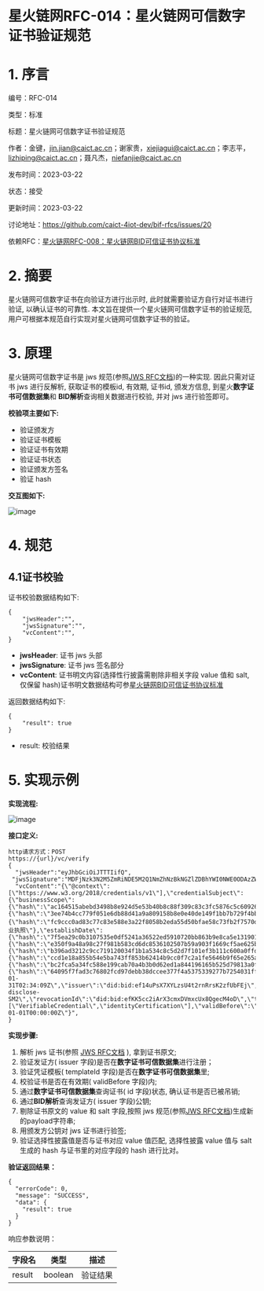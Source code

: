# 星火链网RFC-014：星火链网可信数字证书验证规范

# 1. 序言

编号：RFC-014

类型：标准

标题：星火链网可信数字证书验证规范

作者：金键，[jin.jian@caict.ac.cn](mailto:jin.jian@caict.ac.cn)；谢家贵，[xiejiagui@caict.ac.cn](mailto:xiejiagui@caict.ac.cn)；李志平，[lizhiping@caict.ac.cn](mailto:lizhiping@caict.ac.cn)；聂凡杰，[niefanjie@caict.ac.cn](mailto:niefanjie@caict.ac.cn)

发布时间：2023-03-22

状态：接受

更新时间：2023-03-22

讨论地址：https://github.com/caict-4iot-dev/bif-rfcs/issues/20

依赖RFC：[星火链网RFC-008：星火链网BID可信证书协议标准](星火链网RFC-008：星火链网BID可信证书协议标准.md)

# 2. 摘要

星火链网可信数字证书在向验证方进行出示时, 此时就需要验证方自行对证书进行验证, 以确认证书的可靠性. 本文旨在提供一个星火链网可信数字证书的验证规范, 用户可根据本规范自行实现对星火链网可信数字证书的验证。

# 3. 原理

星火链网可信数字证书是 jws 规范(参照[JWS RFC文档](https://datatracker.ietf.org/doc/html/rfc7515))的一种实现. 因此只需对证书 jws 进行反解析, 获取证书的模板id, 有效期, 证书id, 颁发方信息, 到星火**数字证书可信数据集**和 **BID解析**查询相关数据进行校验, 并对 jws 进行验签即可。

**校验项主要如下:**

- 验证颁发方
- 验证证书模板
- 验证证书有效期
- 验证证书状态
- 验证颁发方签名
- 验证 hash

**交互图如下:**

![image](https://user-images.githubusercontent.com/90613859/227080697-a3537186-32e0-451a-ab90-3bd8dc738ed4.png)

# 4. 规范

## 4.1证书校验

证书校验数据结构如下:

```
{
    "jwsHeader":"",
    "jwsSignature":"",
    "vcContent":"",
}
```

- **jwsHeader**: 证书 jws 头部
- **jwsSignature**: 证书 jws 签名部分
- **vcContent**: 证书明文内容(选择性行披露需剔除非相关字段 value 值和 salt, 仅保留 hash)证书明文数据结构可参[星火链网BID可信证书协议标准](https://github.com/caict-4iot-dev/bif-rfcs/blob/main/RFCs/4-ADOPTED/%E6%98%9F%E7%81%AB%E9%93%BE%E7%BD%91RFC-008%EF%BC%9A%E6%98%9F%E7%81%AB%E9%93%BE%E7%BD%91BID%E5%8F%AF%E4%BF%A1%E8%AF%81%E4%B9%A6%E5%8D%8F%E8%AE%AE%E6%A0%87%E5%87%86.md)

返回数据结构如下:

```
{
    "result": true
}
```

- result: 校验结果

# 5. 实现示例

**实现流程:**

![image](https://user-images.githubusercontent.com/90613859/227080819-6a87ca29-5781-4ac6-92a9-2cf1e37ebd6f.png)

**接口定义:**

```
http请求方式：POST
https://{url}/vc/verify
{
  "jwsHeader":"eyJhbGciOiJTTTIifQ",
 "jwsSignature":"MDFjNzk3N2M5ZmRiNDE5M2Q1NmZhNzBkNGZlZDBhYWI0NWE0ODAzZWVlYTk0NzU4MGJmZjExOWQ0ZWNiNDIzYjg2YTAzYzZmOWQ3NDlhMmY3ZmNiOWEzMzgwOWE3M2MwZmQ3MTdjOWM5N2M5ZGU2MWZmY2FkNzM0ZmRiMDA3MDA",
  "vcContent":"{\"@context\":[\"https://www.w3.org/2018/credentials/v1\"],\"credentialSubject\":{\"businessScope\":{\"hash\":\"ac164515abebd3498b8e924d5e53b40b8c88f309c83c3fc5876c5c60926dd625\"},\"certBid\":{\"hash\":\"3ee74b4cc779f051e6db88d41a9a809158b8e0e40de149f1bb7b729f4bb40bf0\",\"salt\":\"5872438693681184\",\"value\":\"did:bid:ef28fCsZTFXfLtefHQwPkAxsPnXtVaq9F\"},\"companyName\":{\"hash\":\"fc9ccc0ad83c77c83e588e3a22f8058b2eda55d50bfae58c73fb2f7570daa618\",\"salt\":\"5297098312790891\",\"value\":\"营业执照\"},\"establishDate\":{\"hash\":\"7f5ea29c0b3107535e0df5241a36522ed5910720bb863b9e8ca5e131901d0791\"},\"id\":\"did:bid:efEXzqnM255FwNZSmDrZM5KfhhW2iZky\",\"legalPersonName\":{\"hash\":\"e350f9a48a98c27f981b583cd6dc8536102507b59a903f1669cf5ae625b99d01\"},\"qualifieNumber\":{\"hash\":\"b396ad3212c9cc719120034f1b1a534c8c5d2d7f101ef3b111c600a0ffd5503c\"},\"qualifieValidateEnd\":{\"hash\":\"ccd1e18a855b54e5ba743ff853b62414b9cc0f7c2a1fe5646b9f65e265a72981\"},\"qualifieValidateStart\":{\"hash\":\"bc2fca5a34fc588e199cab70a4b3b0d62ed1a844196165b525d79813a0f50551\"},\"registeredAddressDetail\":{\"hash\":\"64095f7fad3c76802fcd97debb38dccee377f4a5375339277b7254031ff0cd19\"}},\"id\":\"did:bid:ef28fCsZTFXfLtefHQwPkAxsPnXtVaq9F\",\"issuanceDate\":\"2023-01-31T02:34:09Z\",\"issuer\":\"did:bid:ef14uPsX7XYLzsU4t2rnRrsK2zfUbFEj\",\"parseType\":\"sel-disclose-SM2\",\"revocationId\":\"did:bid:efKK5cc2iArX3cmxDVmxcUx8QgecM4oD\",\"templateId\":\"did:bid:efvBPiZWCuB89LpynLUpmXCozjGEouhU\",\"type\":[\"VerifiableCredential\",\"identityCertification\"],\"validBefore\":\"2099-01-01T00:00:00Z\"}",
}
```

**实现步骤:**

1. 解析 jws 证书(参照 [JWS RFC文档](https://datatracker.ietf.org/doc/html/rfc7515) ), 拿到证书原文;
2. 验证发证方( issuer 字段)是否在**数字证书可信数据集**进行注册；
3. 验证凭证模板( templateId 字段)是否在**数字证书可信数据集**里;
4. 校验证书是否在有效期( validBefore 字段)内;
5. 通过**数字证书可信数据集**查询证书( id 字段)状态, 确认证书是否已被吊销;
6. 通过**BID解析**查询发证方( issuer 字段)公钥;
7. 剔除证书原文的 value 和 salt 字段,按照 jws 规范(参照[JWS RFC文档](https://datatracker.ietf.org/doc/html/rfc7515))生成新的payload字符串;
8. 用颁发方公钥对 jws 证书进行验签;
9. 验证选择性披露值是否与证书对应 value 值匹配, 选择性披露 value 值与 salt 生成的 hash 与证书里的对应字段的 hash 进行比对。

**验证返回结果：**

```
{
  "errorCode": 0,
  "message": "SUCCESS",
  "data": {
    "result": true
  }
}
```

响应参数说明：

| **字段名** | **类型** | **描述** |
| --- | --- | --- |
| result | boolean | 验证结果 |

